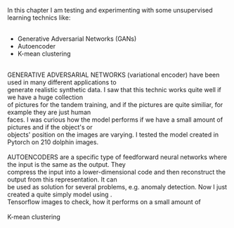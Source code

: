 In this chapter I am testing and experimenting with some unsupervised learning technics like:</br>
</br>
- Generative Adversarial Networks (GANs)</br>
- Autoencoder</br>
- K-mean clustering</br>
</br>
GENERATIVE ADVERSARIAL NETWORKS (variational encoder) have been used in many different applications to   </br>
generate realistic synthetic data. I saw that this technic works quite well if we have a huge collection   </br>
of pictures for the tandem training, and if the pictures are quite similiar, for example they are just human   </br>
 faces. I was curious how the model performs if we have a small amount of pictures and if the object's or   </br>
objects' position on the images are varying. I tested the model created in Pytorch on 210 dolphin images.</br>
</br>
AUTOENCODERS are a specific type of feedforward neural networks where the input is the same as the output. They </br>
compress the input into a lower-dimensional code and then reconstruct the output from this representation. It can </br>
be used as solution for several problems, e.g. anomaly detection. Now I just created a quite simply model using .</br>
Tensorflow  images to check, how it performs on a small amount of</br>
</br>
K-mean clustering</br>

